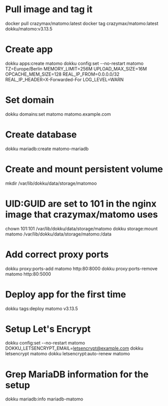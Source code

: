 # Pull image and tag it

docker pull crazymax/matomo:latest
docker tag crazymax/matomo:latest dokku/matomo:v3.13.5

# Create app

dokku apps:create matomo
dokku config:set --no-restart matomo TZ=Europe/Berlin MEMORY_LIMIT=256M UPLOAD_MAX_SIZE=16M OPCACHE_MEM_SIZE=128 REAL_IP_FROM=0.0.0.0/32 REAL_IP_HEADER=X-Forwarded-For LOG_LEVEL=WARN

# Set domain

dokku domains:set matomo matomo.example.com

# Create database

dokku mariadb:create matomo-mariadb

# Create and mount persistent volume

mkdir /var/lib/dokku/data/storage/matomoo

# UID:GUID are set to 101 in the nginx image that crazymax/matomo uses

chown 101:101 /var/lib/dokku/data/storage/matomo
dokku storage:mount matomo /var/lib/dokku/data/storage/matomo:/data

# Add correct proxy ports

dokku proxy:ports-add matomo http:80:8000
dokku proxy:ports-remove matomo http:80:5000

# Deploy app for the first time

dokku tags:deploy matomo v3.13.5

# Setup Let's Encrypt

dokku config:set --no-restart matomo DOKKU_LETSENCRYPT_EMAIL=letsencrypt@example.com
dokku letsencrypt matomo
dokku letsencrypt:auto-renew matomo

# Grep MariaDB information for the setup

dokku mariadb:info mariadb-matomo
